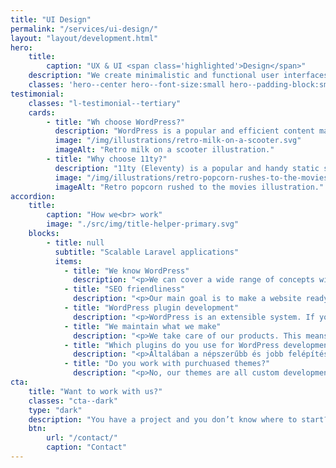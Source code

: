 ```yaml
---
title: "UI Design"
permalink: "/services/ui-design/"
layout: "layout/development.html"
hero:
    title:
        caption: "UX & UI <span class='highlighted'>Design</span>"
    description: "We create minimalistic and functional user interfaces."
    classes: 'hero--center hero--font-size:small hero--padding-block:small'
testimonial:
    classes: "l-testimonial--tertiary"
    cards:
        - title: "Wh choose WordPress?"
          description: "WordPress is a popular and efficient content management system (CMS), which provides a great platform for smaller or bigger sites. Its great advantage is the continuous development and its flexibility."
          image: "/img/illustrations/retro-milk-on-a-scooter.svg"
          imageAlt: "Retro milk on a scooter illustration."
        - title: "Why choose 11ty?"
          description: "11ty (Eleventy) is a popular and handy static site generator. Using it, we can create high performant and secure websites with optional content management system."
          image: "/img/illustrations/retro-popcorn-rushes-to-the-movies.svg"
          imageAlt: "Retro popcorn rushed to the movies illustration."
accordion:
    title:
        caption: "How we<br> work"
        image: "./src/img/title-helper-primary.svg"
    blocks:
        - title: null
          subtitle: "Scalable Laravel applications"
          items:
            - title: "We know WordPress"
              description: "<p>We can cover a wide range of concepts with WordPress. From a simple portfolio site to a complex webshop.</p><p>WordPress is great when it's used for what it's made for. We try use less, yet more reliable plugins.</p>"
            - title: "SEO friendliness"
              description: "<p>Our main goal is to make a website ready for SEO. This means that your PageSpeed metrics will be in the top green section.</p>"
            - title: "WordPress plugin development"
              description: "<p>WordPress is an extensible system. If you need a custom plugin, we can help you.</p><p>We made WooCommerce plugins – such as OTP SimplePay gateway, DHL shipping, and various native WordPress plugins as well. As we see, development is often about extending the current functionality.</p><p>At this point, it’s important to note, there are needs that WordPress can’t serve perfectly. If your need is unique and requires lots of support in the longer term, we recommend considering <a href='/services/application-development/'>application development</a>.</p>"
            - title: "We maintain what we make"
              description: "<p>We take care of our products. This means, we do maintenance and support the end-product. If it’s about a third party product, then we rarely do maintenance.</p>"
            - title: "Which plugins do you use for WordPress development?"
              description: "<p>Általában a népszerűbb és jobb felépítésű bővítményeket részesítjük előnyben. Ilyen például a Yoast SEO bővítménye, vagy a WP Rocket. Ha webáruházról van szó, akkor WooCommerce-et használunk. Ha velünk dolgozol jár neked a fizetős WPML (nyelvesítés), WP Rocket (teljesítmény optimalizálás), ACF (egyedi mezők kezelése).</p>"
            - title: "Do you work with purchuased themes?"
              description: "<p>No, our themes are all custom developments. This means the end-product will contain only what is necessary based on the needs we arranged in advance.</p><p>In some cases we do some work in purchuased themes, but only based hourly rates and not in a fixed project based price.</p>"
cta:
    title: "Want to work with us?"
    classes: "cta--dark"
    type: "dark"
    description: "You have a project and you don’t know where to start? Feel free to contact us to discuss you project’s details. Maybe we can help you."
    btn:
        url: "/contact/"
        caption: "Contact"
---
```

